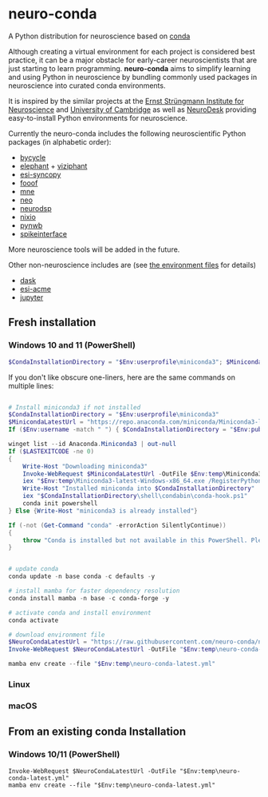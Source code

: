 # neuro-conda
A Python distribution for neuroscience based on [conda](https://www.anaconda.com)

Although creating a virtual environment for each project is considered best practice, it can be a major obstacle for early-career neuroscientists that are just starting to learn programming. **neuro-conda** aims to simplify learning and using Python in neuroscience by bundling commonly used packages in neuroscience into curated conda environments. 

It is inspired by the similar projects at the [Ernst Strüngmann Institute for Neuroscience](https://github.com/esi-neuroscience/esi-conda) and [University of Cambridge](https://github.com/jooh/neuroconda) as well as [NeuroDesk](https://www.neurodesk.org) providing easy-to-install Python environments for neuroscience.

Currently the neuro-conda includes the following neuroscientific Python packages (in alphabetic order):

- [bycycle](https://bycycle-tools.github.io)
- [elephant](https://elephant.readthedocs.io) + [viziphant](https://viziphant.readthedocs.io)
- [esi-syncopy](https://syncopy.readthedocs.io)
- [fooof](https://fooof-tools.github.io)
- [mne](https://mne.tools)
- [neo](https://neo.readthedocs.io)
- [neurodsp](https://neurodsp-tools.github.io)
- [nixio](https://nixio.readthedocs.io)
- [pynwb](https://pynwb.readthedocs.io)
- [spikeinterface](https://spikeinterface.readthedocs.io)

More neuroscience tools will be added in the future.

Other non-neuroscience includes are (see [the environment files](/envs) for details)
- [dask](https://www.dask.org)
- [esi-acme](https://esi-acme.readthedocs.io)
- [jupyter](https://jupyter.org)

## Fresh installation

### Windows 10 and 11 (PowerShell)

```PowerShell
$CondaInstallationDirectory = "$Env:userprofile\miniconda3"; $MinicondaLatestUrl = "https://repo.anaconda.com/miniconda/Miniconda3-latest-Windows-x86_64.exe"; If ($Env:username -match " ") { $CondaInstallationDirectory = "$Env:public\miniconda3" }; winget list --id Anaconda.Miniconda3 | out-null; If ($LASTEXITCODE -ne 0) { Write-Host "Downloading miniconda3"; Invoke-WebRequest $MinicondaLatestUrl -OutFile $Env:temp\Miniconda3-latest-Windows-x86_64.exe; iex "$Env:temp\Miniconda3-latest-Windows-x86_64.exe /RegisterPython=1 /S /InstallationType=JustMe /D=$CondaInstallationDirectory"; Write-Host "Installed miniconda into $CondaInstallationDirectory"; iex "$CondaInstallationDirectory\shell\condabin\conda-hook.ps1"; conda init powershell; } Else {Write-Host "miniconda3 is already installed"}; If (-not (Get-Command "conda" -errorAction SilentlyContinue)) { throw "Conda is installed but not available in this PowerShell. Please continue with the neuro-conda installation from a PowerShell with conda activated." }; conda update -n base conda -c defaults -y; conda install mamba -n base -c conda-forge; $NeuroCondaLatestUrl = "https://raw.githubusercontent.com/neuro-conda/neuro-conda/main/envs/neuro-conda-latest.yml"; Invoke-WebRequest $NeuroCondaLatestUrl -OutFile "$Env:temp\neuro-conda-latest.yml"; mamba env create --file "$Env:temp\neuro-conda-latest.yml"
```

If you don't like obscure one-liners, here are the same commands on multiple lines:

```PowerShell

# Install miniconda3 if not installed
$CondaInstallationDirectory = "$Env:userprofile\miniconda3"
$MinicondaLatestUrl = "https://repo.anaconda.com/miniconda/Miniconda3-latest-Windows-x86_64.exe"
If ($Env:username -match " ") { $CondaInstallationDirectory = "$Env:public\miniconda3" }

winget list --id Anaconda.Miniconda3 | out-null
If ($LASTEXITCODE -ne 0) 
{   
    Write-Host "Downloading miniconda3"
    Invoke-WebRequest $MinicondaLatestUrl -OutFile $Env:temp\Miniconda3-latest-Windows-x86_64.exe
    iex "$Env:temp\Miniconda3-latest-Windows-x86_64.exe /RegisterPython=1 /S /InstallationType=JustMe /D=$CondaInstallationDirectory"
    Write-Host "Installed miniconda into $CondaInstallationDirectory"
    iex "$CondaInstallationDirectory\shell\condabin\conda-hook.ps1"
    conda init powershell
} Else {Write-Host "miniconda3 is already installed"}

If (-not (Get-Command "conda" -errorAction SilentlyContinue))
{
    throw "Conda is installed but not available in this PowerShell. Please continue with the neuro-conda installation from a PowerShell with conda activated."
} 


# update conda
conda update -n base conda -c defaults -y

# install mamba for faster dependency resolution
conda install mamba -n base -c conda-forge -y

# activate conda and install environment
conda activate

# download environment file
$NeuroCondaLatestUrl = "https://raw.githubusercontent.com/neuro-conda/neuro-conda/main/envs/neuro-conda-latest.yml"
Invoke-WebRequest $NeuroCondaLatestUrl -OutFile "$Env:temp\neuro-conda-latest.yml"

mamba env create --file "$Env:temp\neuro-conda-latest.yml"
```

### Linux


### macOS

## From an existing conda Installation

### Windows 10/11 (PowerShell)
```
Invoke-WebRequest $NeuroCondaLatestUrl -OutFile "$Env:temp\neuro-conda-latest.yml"
mamba env create --file "$Env:temp\neuro-conda-latest.yml"
```
